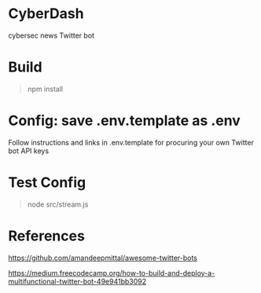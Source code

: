 # CyberDash

cybersec news Twitter bot

# Build

>npm install

# Config: save .env.template as .env

Follow instructions and links in .env.template for procuring your own Twitter bot API keys

# Test Config

>node src/stream.js

# References

https://github.com/amandeepmittal/awesome-twitter-bots

https://medium.freecodecamp.org/how-to-build-and-deploy-a-multifunctional-twitter-bot-49e941bb3092
